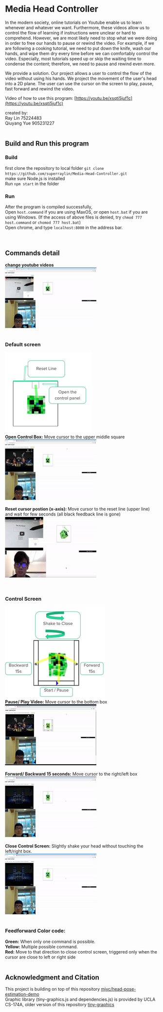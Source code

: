 # Media Head Controller
In the modern society, online tutorials on Youtube enable us to learn whenever and whatever we want. Furthermore, these videos allow us to control the flow of learning if instructions were unclear or hard to comprehend. However, we are most likely need to stop what we were doing in order to free our hands to pause or rewind the video. For example, if we are following a cooking tutorial, we need to put down the knife, wash our hands, and wipe them dry every time before we can comfortably control the video. Especially, most tutorials speed up or skip the waiting time to condense the content; therefore, we need to pause and rewind even more. 

We provide a solution. Our project allows a user to control the flow of the video without using his hands. We project the movement of the user's head into a 2D plane. The user can use the cursor on the screen to play, pause, fast forward and rewind the video. 

Video of how to use this program:
[https://youtu.be/xsqti5juf1c](https://youtu.be/xsqti5juf1c)

created by: <br />
Ray Lin 75224483<br />
Qiuyang Yue 905231227<br />
<br />
## Build and Run this program
### Build
first clone the repository to local folder
`git clone https://github.com/superraylin/Media-Head-Controller.git`<br />
make sure Node.js is installed <br />
Run `npm start` in the folder

### Run
After the program is compiled successfully, <br />
Open `host.command` if you are using MaxOS, or open `host.bat` if you are using Windows.
(If the access of above files is denied, try `chmod 777 host.command` or `chomod 777 host.bat`) <br />
Open chrome, and type `localhost:8000` in the address bar. <br />  <br />  <br />





## Commands detail
**change youtube videos** <br/>
<img src="https://github.com/superraylin/Media-Head-Controller/blob/master/media/change_video.gif" width="300" height ="200">
<br />
<br />
### Default screen
![Default](media/Default.png)<br />
**Open Control Box:** Move cursor to the upper middle square   <br />
<img src="https://github.com/superraylin/Media-Head-Controller/blob/master/media/open_control.gif" width="300" height ="200">
<br />
<br />
**Reset cursor postion (x-axis):** Move cursor to the reset line (upper line) and wait for few seconds (all black feedback line is gone)<br />
<img src="https://github.com/superraylin/Media-Head-Controller/blob/master/media/reset.gif" width="300" height ="200">
<br />
<br />
<br />
### Control Screen
![Control](media/control.png)<br />
**Pause/ Play Video:**
Move cursor to the bottom box<br />
<img src="https://github.com/superraylin/Media-Head-Controller/blob/master/media/play_pause.gif" width="300" height ="200"><br />
<br />
**Forward/ Backward 15 seconds:**
Move cursor to the right/left box<br />
<img src="https://github.com/superraylin/Media-Head-Controller/blob/master/media/forward_backward.gif" width="300" height ="200">
<br />
<br />
**Close Control Screen:**
Slightly shake your head without touching the left/right box. <br />
<img src="https://github.com/superraylin/Media-Head-Controller/blob/master/media/cancel.gif" width="300" height ="200">
<br />
<br />

### Feedforward Color code:
**Green:** When only one command is possible. <br />
**Yellow:** Multiple possible command.<br />
**Red:** Move to that direction to close control screen, triggered only when the cursor are close to left or right side
<br />
<br />
## Acknowledgment and Citation
This project is building on top of this repository [mjyc/head-pose-estimation-demo](https://github.com/mjyc/head-pose-estimation-demo) <br/>
Graphic library (tiny-graphics.js and dependencies.js) is provided by UCLA CS-174A, older version of this repository [tiny-graphics](https://github.com/encyclopedia-of-code/tiny-graphics-js)
